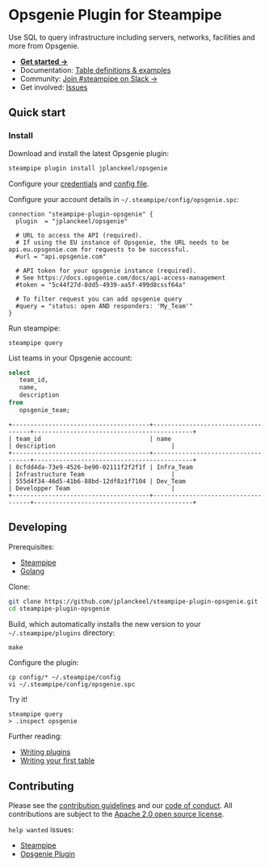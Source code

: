 
# Opsgenie Plugin for Steampipe

Use SQL to query infrastructure including servers, networks, facilities and more from Opsgenie.

- **[Get started →](https://hub.steampipe.io/plugins/jplanckeel/opsgenie)**
- Documentation: [Table definitions & examples](https://hub.steampipe.io/plugins/jplanckeel/opsgenie/tables)
- Community: [Join #steampipe on Slack →](https://turbot.com/community/join)
- Get involved: [Issues](https://github.com/jplanckeel/opsgenie/issues)

## Quick start

### Install

Download and install the latest Opsgenie plugin:

```bash
steampipe plugin install jplanckeel/opsgenie
```

Configure your [credentials](https://hub.steampipe.io/plugins/jplanckeel/opsgenie#credentials) and [config file](https://hub.steampipe.io/plugins/jplanckeel/opsgenie#configuration).

Configure your account details in `~/.steampipe/config/opsgenie.spc`:

```hcl
connection "steampipe-plugin-opsgenie" {
  plugin  = "jplanckeel/opsgenie"

  # URL to access the API (required).
  # If using the EU instance of Opsgenie, the URL needs to be api.eu.opsgenie.com for requests to be successful.
  #url = "api.opsgenie.com"

  # API token for your opsgenie instance (required).
  # See https://docs.opsgenie.com/docs/api-access-management
  #token = "5c44f27d-8dd5-4939-aa5f-499d8cssf64a"

  # To filter request you can add opsgenie query
  #query = "status: open AND responders: 'My_Team'"
}
```

Run steampipe:

```shell
steampipe query
```

List teams in your Opsgenie account:

```sql
select
   team_id,
   name,
   description 
from
   opsgenie_team;
```

```
+--------------------------------------+------------------------------------+--------------------------------------------+
| team_id                              | name                               | description                                |
+--------------------------------------+------------------------------------+--------------------------------------------+
| 8cfdd4da-73e9-4526-be90-02111f2f2f1f | Infra_Team                         | Infrastructure Team                        |
| 555d4f34-46d5-41b6-88bd-12df8z1f7104 | Dev_Team                           | Developper Team                            |
+--------------------------------------+------------------------------------+--------------------------------------------+
```

## Developing

Prerequisites:

- [Steampipe](https://steampipe.io/downloads)
- [Golang](https://golang.org/doc/install)

Clone:

```sh
git clone https://github.com/jplanckeel/steampipe-plugin-opsgenie.git
cd steampipe-plugin-opsgenie
```

Build, which automatically installs the new version to your `~/.steampipe/plugins` directory:

```
make
```

Configure the plugin:

```
cp config/* ~/.steampipe/config
vi ~/.steampipe/config/opsgenie.spc
```

Try it!

```
steampipe query
> .inspect opsgenie
```

Further reading:

- [Writing plugins](https://steampipe.io/docs/develop/writing-plugins)
- [Writing your first table](https://steampipe.io/docs/develop/writing-your-first-table)

## Contributing

Please see the [contribution guidelines](https://github.com/turbot/steampipe/blob/main/CONTRIBUTING.md) and our [code of conduct](https://github.com/turbot/steampipe/blob/main/CODE_OF_CONDUCT.md). All contributions are subject to the [Apache 2.0 open source license](https://github.com/jplanckeel/steampipe-plugin-opsgenie/blob/main/LICENSE).

`help wanted` issues:

- [Steampipe](https://github.com/turbot/steampipe/labels/help%20wanted)
- [Opsgenie Plugin](https://github.com/turbot/steampipe-plugin-opsgneie/labels/help%20wanted)
